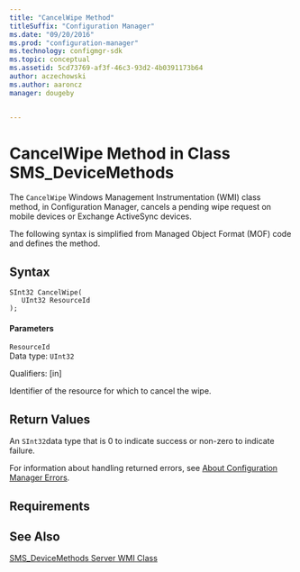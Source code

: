 ```yaml
---
title: "CancelWipe Method"
titleSuffix: "Configuration Manager"
ms.date: "09/20/2016"
ms.prod: "configuration-manager"
ms.technology: configmgr-sdk
ms.topic: conceptual
ms.assetid: 5cd73769-af3f-46c3-93d2-4b0391173b64
author: aczechowski
ms.author: aaroncz
manager: dougeby


---
```

# CancelWipe Method in Class SMS_DeviceMethods
The `CancelWipe` Windows Management Instrumentation (WMI) class method, in Configuration Manager, cancels a pending wipe request on mobile devices or Exchange ActiveSync devices.  

 The following syntax is simplified from Managed Object Format (MOF) code and defines the method.  

## Syntax  

```  
SInt32 CancelWipe(  
   UInt32 ResourceId  
);  
```  

#### Parameters  
 `ResourceId`  
 Data type: `UInt32`  

 Qualifiers: [in]  

 Identifier of the resource for which to cancel the wipe.  

## Return Values  
 An `SInt32`data type that is 0 to indicate success or non-zero to indicate failure.  

 For information about handling returned errors, see [About Configuration Manager Errors](../../../develop/core/understand/about-configuration-manager-errors.md).  

## Requirements  

## See Also  
 [SMS_DeviceMethods Server WMI Class](../../../develop/reference/mdm/sms_devicemethods-server-wmi-class.md)
